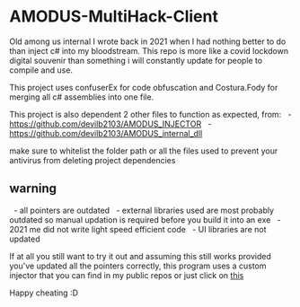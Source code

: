 # AMODUS-MultiHack-Client

Old among us internal I wrote back in 2021 when I had nothing better to do than inject c# into my bloodstream.
This repo is more like a covid lockdown digital souvenir than something i will constantly update for people to compile and use.

This project uses confuserEx for code obfuscation and Costura.Fody for merging all c# assemblies into one file.

This project is also dependent 2 other files to function as expected, from:
  - https://github.com/devilb2103/AMODUS_INJECTOR
  - https://github.com/devilb2103/AMODUS_internal_dll

make sure to whitelist the folder path or all the files used to prevent your antivirus from deleting project dependencies

## warning
  - all pointers are outdated
  - external libraries used are most probably outdated so manual updation is required before you build it into an exe
  - 2021 me did not write light speed efficient code
  - UI libraries are not updated

If at all you still want to try it out and assuming this still works provided you've updated all the pointers correctly, this program uses a custom injector that you can find in my public repos or just click on [this](https://github.com/devilb2103/AMODUS_INJECTOR)

Happy cheating :D

